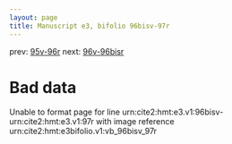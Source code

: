 ```yaml
---
layout: page
title: Manuscript e3, bifolio 96bisv-97r
---
```


prev: [95v-96r](../95v-96r/) next: [96v-96bisr](../96v-96bisr/)

# Bad data

Unable to format page for line urn:cite2:hmt:e3.v1:96bisv-urn:cite2:hmt:e3.v1:97r with image reference urn:cite2:hmt:e3bifolio.v1:vb_96bisv_97r
